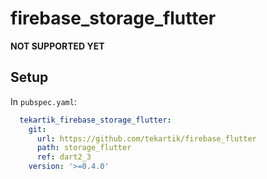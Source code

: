 # firebase_storage_flutter

**NOT SUPPORTED YET**

## Setup

In `pubspec.yaml`:
```yaml
  tekartik_firebase_storage_flutter:
    git:
      url: https://github.com/tekartik/firebase_flutter
      path: storage_flutter
      ref: dart2_3
    version: '>=0.4.0'
```
